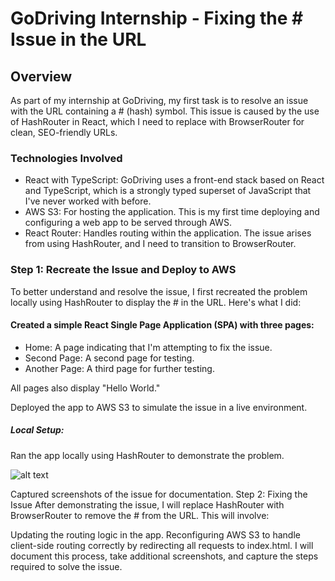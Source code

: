 
# GoDriving Internship - Fixing the # Issue in the URL

## Overview
As part of my internship at GoDriving, my first task is to resolve an issue with the URL containing a # (hash) symbol. This issue is caused by the use of HashRouter in React, which I need to replace with BrowserRouter for clean, SEO-friendly URLs.


### Technologies Involved

* React with TypeScript: GoDriving uses a front-end stack based on React and TypeScript, which is a strongly typed superset of JavaScript that I've never worked with before.
* AWS S3: For hosting the application. This is my first time deploying and configuring a web app to be served through AWS.
* React Router: Handles routing within the application. The issue arises from using HashRouter, and I need to transition to BrowserRouter.


### Step 1: Recreate the Issue and Deploy to AWS

To better understand and resolve the issue, I first recreated the problem locally using HashRouter to display the # in the URL. Here's what I did:

#### Created a simple React Single Page Application (SPA) with three pages:

* Home: A page indicating that I'm attempting to fix the issue.
* Second Page: A second page for testing.
* Another Page: A third page for further testing.

All pages also display "Hello World."

Deployed the app to AWS S3 to simulate the issue in a live environment.

##### Local Setup:

Ran the app locally using HashRouter to demonstrate the problem.

![alt text](resources/screenshot/Localhost#problem.png)

Captured screenshots of the issue for documentation.
Step 2: Fixing the Issue
After demonstrating the issue, I will replace HashRouter with BrowserRouter to remove the # from the URL. This will involve:

Updating the routing logic in the app.
Reconfiguring AWS S3 to handle client-side routing correctly by redirecting all requests to index.html.
I will document this process, take additional screenshots, and capture the steps required to solve the issue.

